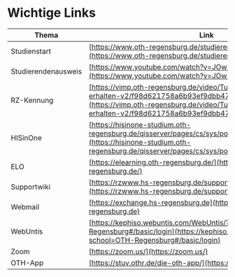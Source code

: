 

# Wichtige Links

| Thema | Link |
| ------ | ----------- |
|     Studienstart           |     [https://www.oth-regensburg.de/studieren/im-studium/studienstart](https://www.oth-regensburg.de/studieren/im-studium/studienstart) |                                        
|     Studierendenausweis    |     [https://www.youtube.com/watch?v=JOwXYLZn_6g&t=2s](https://www.youtube.com/watch?v=JOwXYLZn_6g&t=2s)    |                                                    
|     RZ-Kennung             |     [https://vimp.oth-regensburg.de/video/Tutorial-RZ-Kennung-erhalten-v2/f98d621758a6b93ef9dbb47277697043](https://vimp.oth-regensburg.de/video/Tutorial-RZ-Kennung-erhalten-v2/f98d621758a6b93ef9dbb47277697043) |  
|     HISinOne               |     [https://hisinone-studium.oth-regensburg.de/qisserver/pages/cs/sys/portal/hisinoneStartPage.faces](https://hisinone-studium.oth-regensburg.de/qisserver/pages/cs/sys/portal/hisinoneStartPage.faces)     |   
|     ELO                    |     [https://elearning.oth-regensburg.de/](https://elearning.oth-regensburg.de/)   |                                                                 
|     Supportwiki            |     [https://rzwww.hs-regensburg.de/supportwiki/doku.php?id=portal](https://rzwww.hs-regensburg.de/supportwiki/doku.php?id=portal)     |                                     
|     Webmail                |     [https://exchange.hs-regensburg.de](https://exchange.hs-regensburg.de)                            |                                           
|     WebUntis               |     [https://kephiso.webuntis.com/WebUntis/?school=OTH-Regensburg#/basic/login](https://kephiso.webuntis.com/WebUntis/?school=OTH-Regensburg#/basic/login)               |                
|     Zoom                   |     [https://zoom.us/](https://zoom.us/)       |                                                                                
|     OTH-App                |     [https://stuv.othr.de/die-oth-app/](https://stuv.othr.de/die-oth-app/)    |


